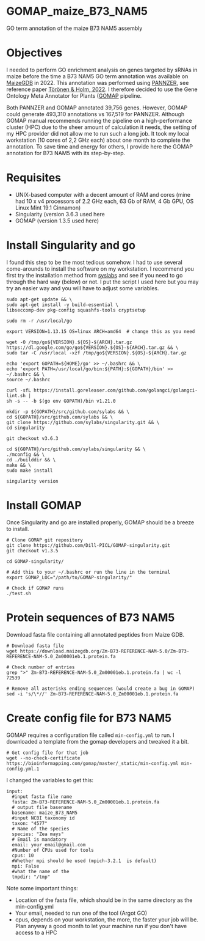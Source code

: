 # GOMAP_maize_B73_NAM5
GO term annotation of the maize B73 NAM5 assembly

# Objectives

I needed to perform GO enrichment analysis on genes targeted by sRNAs in maize before the time a B73 NAM5 GO term annotation was available on [MaizeGDB](https://download.maizegdb.org/GeneFunction_and_Expression/Pannzer_GO_Terms/) in 2022. This annotation was performed using [PANNZER](http://ekhidna2.biocenter.helsinki.fi/sanspanz/), see reference paper [Törönen & Holm, 2022](https://onlinelibrary.wiley.com/doi/full/10.1002/pro.4193). I therefore decided to use the Gene Ontology Meta Annotator for Plants ([GOMAP]([https://bioinformapping.com/gomap/master/RUNNING.htm](https://bioinformapping.com/gomap/master/OVERVIEW.html)) pipeline.

Both PANNZER and GOMAP annotated 39,756 genes. However, GOMAP could generate 493,310 annotations vs 167,519 for PANNZER. Although GOMAP manual recommends running the pipeline on a high-performance cluster (HPC) due to the sheer amount of calculation it needs, the setting of my HPC provider did not allow me to run such a long job. It took my local workstation (10 cores of 2,2 GHz each) about one month to complete the annotation. To save time and energy for others, I provide here the GOMAP annotation for B73 NAM5 with its step-by-step.

# Requisites

* UNIX-based computer with a decent amount of RAM and cores (mine had 10 x v4 processors of 2.2 GHz each, 63 Gb of RAM, 4 Gb GPU, OS Linux Mint 19.1 Cinnamon)
* Singularity (version 3.6.3 used here
* GOMAP (version 1.3.5 used here)

# Install Singularity and go

I found this step to be the most tedious somehow. I had to use several come-arounds to install the software on my workstation. I recommend you first try the installation method from [syslabs](https://docs.sylabs.io/guides/3.0/user-guide/installation.html) and see if you need to go through the hard way (below) or not. I put the script I used here but you may try an easier way and you will have to adjust some variables.

```
sudo apt-get update && \
sudo apt-get install -y build-essential \
libseccomp-dev pkg-config squashfs-tools cryptsetup

sudo rm -r /usr/local/go

export VERSION=1.13.15 OS=linux ARCH=amd64  # change this as you need

wget -O /tmp/go${VERSION}.${OS}-${ARCH}.tar.gz https://dl.google.com/go/go${VERSION}.${OS}-${ARCH}.tar.gz && \
sudo tar -C /usr/local -xzf /tmp/go${VERSION}.${OS}-${ARCH}.tar.gz

echo 'export GOPATH=${HOME}/go' >> ~/.bashrc && \
echo 'export PATH=/usr/local/go/bin:${PATH}:${GOPATH}/bin' >> ~/.bashrc && \
source ~/.bashrc

curl -sfL https://install.goreleaser.com/github.com/golangci/golangci-lint.sh |
sh -s -- -b $(go env GOPATH)/bin v1.21.0

mkdir -p ${GOPATH}/src/github.com/sylabs && \
cd ${GOPATH}/src/github.com/sylabs && \
git clone https://github.com/sylabs/singularity.git && \
cd singularity

git checkout v3.6.3

cd ${GOPATH}/src/github.com/sylabs/singularity && \
./mconfig && \
cd ./builddir && \
make && \
sudo make install

singularity version
```

# Install GOMAP

Once Singularity and go are installed properly, GOMAP should be a breeze to install.

```
# Clone GOMAP git repository
git clone https://github.com/Dill-PICL/GOMAP-singularity.git 
git checkout v1.3.5

cd GOMAP-singularity/

# Add this to your ~/.bashrc or run the line in the terminal
export GOMAP_LOC="/path/to/GOMAP-singularity/"

# Check if GOMAP runs
./test.sh
```


# Protein sequences of B73 NAM5

Download fasta file containing all annotated peptides from Maize GDB.

```
# Download fasta file
wget https://download.maizegdb.org/Zm-B73-REFERENCE-NAM-5.0/Zm-B73-REFERENCE-NAM-5.0_Zm00001eb.1.protein.fa

# Check number of entries
grep ">" Zm-B73-REFERENCE-NAM-5.0_Zm00001eb.1.protein.fa | wc -l
72539

# Remove all asterisks ending sequences (would create a bug in GOMAP)
sed -i 's/\*//' Zm-B73-REFERENCE-NAM-5.0_Zm00001eb.1.protein.fa
```

# Create config file for B73 NAM5

GOMAP requires a configuration file called `min-config.yml` to run. I downloaded a template from the gomap developers and tweaked it a bit.
```
# Get config file for that job
wget --no-check-certificate https://bioinformapping.com/gomap/master/_static/min-config.yml min-config.yml.1
```

I changed the variables to get this:

```
input:
  #input fasta file name
  fasta: Zm-B73-REFERENCE-NAM-5.0_Zm00001eb.1.protein.fa
  # output file basename
  basename: maize_B73_NAM5
  #input NCBI taxonomy id
  taxon: "4577"
  # Name of the species
  species: "Zea mays"
  # Email is mandatory
  email: your_email@gmail.com
  #Number of CPUs used for tools
  cpus: 10
  #Whether mpi should be used (mpich-3.2.1  is default)
  mpi: False
  #what the name of the 
  tmpdir: "/tmp"
```

Note some important things: 
* Location of the fasta file, which should be in the same directory as the min-config.yml
* Your email, needed to run one of the tool (Argot GO)
* cpus, depends on your workstation, the more, the faster your job will be. Plan anyway a good month to let your machine run if you don't have access to a HPC



